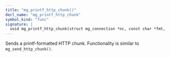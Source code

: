 ```yaml
---
title: "mg_printf_http_chunk()"
decl_name: "mg_printf_http_chunk"
symbol_kind: "func"
signature: |
  void mg_printf_http_chunk(struct mg_connection *nc, const char *fmt, ...);
---
```


Sends a printf-formatted HTTP chunk.
Functionality is similar to `mg_send_http_chunk()`. 

